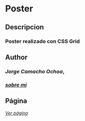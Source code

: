 # Poster

## Descripcion  
### Poster realizado con CSS Grid
## Author
### _Jorge Camacho Ochoa_, 
### _[sobre mi](https://kamatxo.github.io/Curriculum-Vitae/)_
## Página
_[Ver página](https://kamatxo.github.io/Poster//)_
